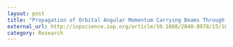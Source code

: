 ```yaml
---
layout: post
title: "Propagation of Orbital Angular Momentum Carrying Beams Through a Perturbing Medium"
external_url: http://iopscience.iop.org/article/10.1088/2040-8978/15/10/105706/pdf
category: Research
---
```

